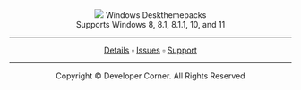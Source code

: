 <div align="center">
  <a href="https://www.developer-corner.xyz/"><img src="https://raw.githubusercontent.com/DevCorner-Github/DevCorner-Website/main/docs/assets/Logo-Word.png"></img></a>
  Windows Deskthemepacks
  <br />
  Supports Windows 8, 8.1, 8.1.1, 10, and 11
  <br />
  <hr />
  <a href="https://docs.developer-corner.xyz/DESKTHEMEPACKS.html">Details</a> ▫️ <a href="https://github.com/DevCorner-Github/.github/issues">Issues</a> ▫️ <a href="https://discord.me/developer-corner">Support</a>
  <hr />
  Copyright © Developer Corner. All Rights Reserved
</div>
